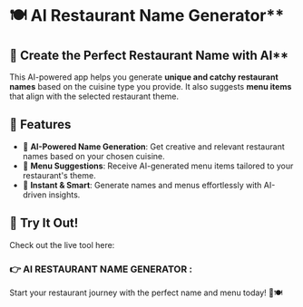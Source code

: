 
# 🍽️ AI Restaurant Name Generator**  

## 🚀 Create the Perfect Restaurant Name with AI**  

This AI-powered app helps you generate **unique and catchy restaurant names** based on the cuisine type you provide. It also suggests **menu items** that align with the selected restaurant theme.  

## **🔹 Features**  
- 🍕 **AI-Powered Name Generation**: Get creative and relevant restaurant names based on your chosen cuisine.  
- 📜 **Menu Suggestions**: Receive AI-generated menu items tailored to your restaurant's theme.  
- 🎯 **Instant & Smart**: Generate names and menus effortlessly with AI-driven insights.  

## **🔗 Try It Out!**  
Check out the live tool here:  
### 👉 AI RESTAURANT NAME GENERATOR :   

Start your restaurant journey with the perfect name and menu today! 🚀🍽️
